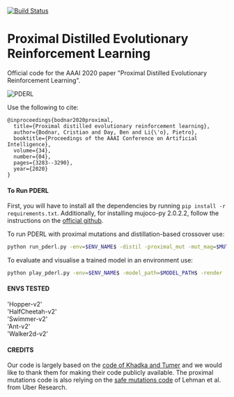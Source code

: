 [![Build Status](https://travis-ci.com/crisbodnar/pderl.svg?branch=master)](https://travis-ci.com/crisbodnar/pderl)

# Proximal Distilled Evolutionary Reinforcement Learning

Official code for the AAAI 2020 paper "Proximal Distilled Evolutionary Reinforcement Learning". 

![PDERL](figures/pderl_gif.gif) 

Use the following to cite:

```
@inproceedings{bodnar2020proximal,
  title={Proximal distilled evolutionary reinforcement learning},
  author={Bodnar, Cristian and Day, Ben and Li{\'o}, Pietro},
  booktitle={Proceedings of the AAAI Conference on Artificial Intelligence},
  volume={34},
  number={04},
  pages={3283--3290},
  year={2020}
}
```

#### To Run PDERL #### 

First, you will have to install all the dependencies by running ```pip install -r requirements.txt```.
Additionally, for installing mujoco-py 2.0.2.2, follow the instructions on the [official github](https://github.com/openai/mujoco-py). 

To run PDERL with proximal mutations and distillation-based crossover use:

```bash
python run_pderl.py -env=$ENV_NAME$ -distil -proximal_mut -mut_mag=$MUT_MAG$ -logdir=$LOG_DIR$
```

To evaluate and visualise a trained model in an environment use:

```bash
python play_pderl.py -env=$ENV_NAME$ -model_path=$MODEL_PATH$ -render 
```

#### ENVS TESTED #### 

'Hopper-v2' \
'HalfCheetah-v2' \
'Swimmer-v2' \
'Ant-v2' \
'Walker2d-v2' 

#### CREDITS ####

Our code is largely based on the [code of Khadka and Tumer](https://github.com/ShawK91/erl_paper_nips18) and we would 
like to thank them for making their code publicly available. The proximal mutations code is also relying on 
the [safe mutations code](https://github.com/uber-research/safemutations) of Lehman et al. from Uber Research.